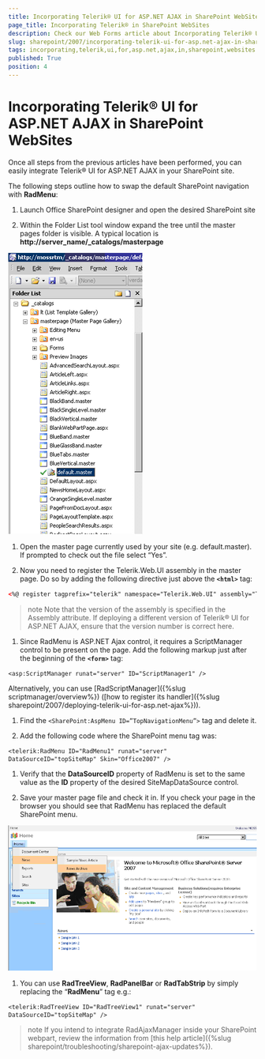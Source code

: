 ```yaml
---
title: Incorporating Telerik® UI for ASP.NET AJAX in SharePoint WebSites
page_title: Incorporating Telerik® in SharePoint WebSites
description: Check our Web Forms article about Incorporating Telerik® UI for ASP.NET AJAX in SharePoint WebSites.
slug: sharepoint/2007/incorporating-telerik-ui-for-asp.net-ajax-in-sharepoint-websites
tags: incorporating,telerik,ui,for,asp.net,ajax,in,sharepoint,websites
published: True
position: 4
---
```


# Incorporating Telerik® UI for ASP.NET AJAX in SharePoint WebSites





Once all steps from the previous articles have been performed, you can easily integrate Telerik® UI for ASP.NET AJAX in your SharePoint site.

The following steps outline how to swap the default SharePoint navigation with **RadMenu**:

1. Launch Office SharePoint designer and open the desired SharePoint site

1. Within the Folder List tool window expand the tree until the master pages folder is visible. A typical location is **http://server_name/_catalogs/masterpage**


![](images/moss2.gif)

1. Open the master page currently used by your site (e.g. default.master). If prompted to check out the file select “Yes”.

1. Now you need to register the Telerik.Web.UI assembly in the master page. Do so by adding the following directive just above the **`<html>`** tag:

````XML
<%@ register tagprefix="telerik" namespace="Telerik.Web.UI" assembly="Telerik.Web.UI, Version=x.x.x.x, Culture=neutral, PublicKeyToken=121fae78165ba3d4" %>
````



>note Note that the version of the assembly is specified in the Assembly attribute. If deploying a different version of Telerik® UI for ASP.NET AJAX, ensure that the version number is correct here.



1. Since RadMenu is ASP.NET Ajax control, it requires a ScriptManager control to be present on the page. Add the following markup just after the beginning of the **`<form>`** tag:

````ASP.NET
<asp:ScriptManager runat="server" ID="ScriptManager1" />
````

Alternatively, you can use [RadScriptManager]({%slug scriptmanager/overview%}) ([how to register its handler]({%slug sharepoint/2007/deploying-telerik-ui-for-asp.net-ajax%})).

1. Find the `<SharePoint:AspMenu ID=”TopNavigationMenu”>` tag and delete it.

1. Add the following code where the SharePoint menu tag was:

````ASP.NET
<telerik:RadMenu ID="RadMenu1" runat="server" DataSourceID="topSiteMap" Skin="Office2007" />
````



1. Verify that the **DataSourceID** property of RadMenu is set to the same value as the **ID** property of the desired SiteMapDataSource control.

1. Save your master page file and check it in. If you check your page in the browser you should see that RadMenu has replaced the default SharePoint menu.
 

![](images/moss3.gif)

1. You can use **RadTreeView**, **RadPanelBar** or **RadTabStrip** by simply replacing the “**RadMenu**” tag e.g.:

````ASP.NET
<telerik:RadTreeView ID="RadTreeView1" runat="server" DataSourceID="topSiteMap" />
````



>note If you intend to integrate RadAjaxManager inside your SharePoint webpart, review the information from [this help article]({%slug sharepoint/troubleshooting/sharepoint-ajax-updates%}).
>

